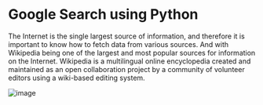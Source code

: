 # Google Search using Python
 The Internet is the single largest source of information, and therefore it is important to know how to fetch data from various sources. And with Wikipedia being one of the largest and most popular sources for information on the Internet.  Wikipedia is a multilingual online encyclopedia created and maintained as an open collaboration project by a community of volunteer editors using a wiki-based editing system.

![image](https://user-images.githubusercontent.com/60054130/122722007-e12ddb80-d28e-11eb-8b79-004a1800c882.png)
